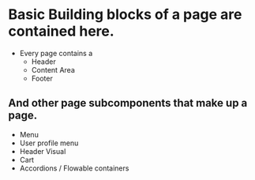 # Basic Building blocks of a page are contained here.
* Every page contains a
  * Header
  * Content Area
  * Footer 
  
## And other page subcomponents that make up a page.
* Menu
* User profile menu
* Header Visual
* Cart
* Accordions / Flowable containers
